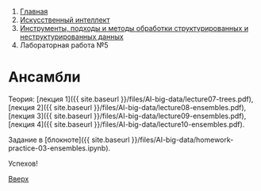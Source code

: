 <ol class="breadcrumb">
  <li class="breadcrumb-item"><a href="{{ site.baseurl }}">Главная</a></li>
  <li class="breadcrumb-item"><a href="{{ site.baseurl }}/artificial-intelligence/index.html">Искусственный интеллект</a></li>
  <li class="breadcrumb-item"><a href="{{ site.baseurl }}/artificial-intelligence/big-data/index.html">Инструменты, подходы и методы обработки структурированных и неструктурированных данных</a></li>
  <li class="breadcrumb-item active">Лабораторная работа №5</li>
</ol>

# Ансамбли

Теория: [лекция 1]({{ site.baseurl }}/files/AI-big-data/lecture07-trees.pdf), [лекция 2]({{ site.baseurl }}/files/AI-big-data/lecture08-ensembles.pdf), [лекция 3]({{ site.baseurl }}/files/AI-big-data/lecture09-ensembles.pdf), [лекция 4]({{ site.baseurl }}/files/AI-big-data/lecture10-ensembles.pdf).

Задание в [блокноте]({{ site.baseurl }}/files/AI-big-data/homework-practice-03-ensembles.ipynb).

Успехов!


[Вверх](#ансамбли)
